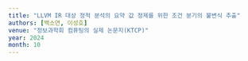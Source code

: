```yaml
---
title: "LLVM IR 대상 정적 분석의 요약 값 정제를 위한 조건 분기의 불변식 추출"
authors: [백소연, 이성호]
venue: "정보과학회 컴퓨팅의 실제 논문지(KTCP)"
year: 2024
month: 10
---
```


